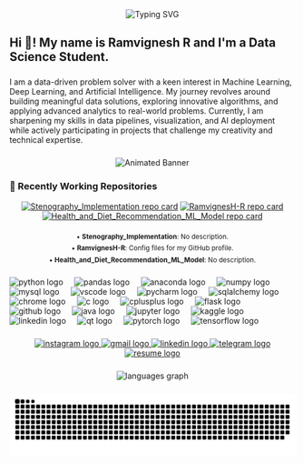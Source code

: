 <!-- Typing Animation Header -->
<div align="center">
  <img src="https://readme-typing-svg.herokuapp.com?size=25&duration=4000&color=00BFFF&center=true&vCenter=true&width=600&lines=Hi%2C+I'm+Ramvignesh+R;I'm+Data+Science+Student;And+an+AI+%26+ML+Enthusiast;Passionate+Learner+%26+Developer;Problem+Solver" alt="Typing SVG" />
</div>

<h2 align="left">Hi 👋! My name is Ramvignesh R and I'm a Data Science Student.</h2>

###

<p align="left">
  I am a data-driven problem solver with a keen interest in Machine Learning, Deep Learning, and Artificial Intelligence. My journey revolves around building meaningful data solutions, exploring innovative algorithms, and applying advanced analytics to real-world problems. Currently, I am sharpening my skills in data pipelines, visualization, and AI deployment while actively participating in projects that challenge my creativity and technical expertise.
</p>

###


<div align="center">
  <img src="https://user-images.githubusercontent.com/74038190/225813708-98b745f2-7d22-48cf-9150-083f1b00d6c9.gif?raw=true" alt="Animated Banner" width="600" />
</div>



###

### 🔭 Recently Working Repositories

<!--START_SECTION:recent_repos-->
<div align="center">
  <a href="https://github.com/RamvignesH-R/Stenography_Implementation" target="_blank"><img src="https://github-readme-stats.vercel.app/api/pin/?username=RamvignesH-R&repo=Stenography_Implementation&theme=dracula&hide_border=false" alt="Stenography_Implementation repo card" /></a>
  <a href="https://github.com/RamvignesH-R/RamvignesH-R" target="_blank"><img src="https://github-readme-stats.vercel.app/api/pin/?username=RamvignesH-R&repo=RamvignesH-R&theme=dracula&hide_border=false" alt="RamvignesH-R repo card" /></a>
  <a href="https://github.com/RamvignesH-R/Health_and_Diet_Recommendation_ML_Model" target="_blank"><img src="https://github-readme-stats.vercel.app/api/pin/?username=RamvignesH-R&repo=Health_and_Diet_Recommendation_ML_Model&theme=dracula&hide_border=false" alt="Health_and_Diet_Recommendation_ML_Model repo card" /></a>
</div>

<p align="center">
  <sub>• <b>Stenography_Implementation</b>: No description.</sub><br>
  <sub>• <b>RamvignesH-R</b>: Config files for my GitHub profile.</sub><br>
  <sub>• <b>Health_and_Diet_Recommendation_ML_Model</b>: No description.</sub><br></p>
<!--END_SECTION:recent_repos-->


###

<div align="left">
  <img src="https://cdn.jsdelivr.net/gh/devicons/devicon/icons/python/python-original.svg" height="30" alt="python logo"  />
  <img width="12" />
  <img src="https://cdn.jsdelivr.net/gh/devicons/devicon/icons/pandas/pandas-original.svg" height="30" alt="pandas logo"  />
  <img width="12" />
  <img src="https://cdn.jsdelivr.net/gh/devicons/devicon/icons/anaconda/anaconda-original.svg" height="30" alt="anaconda logo"  />
  <img width="12" />
  <img src="https://cdn.jsdelivr.net/gh/devicons/devicon/icons/numpy/numpy-original.svg" height="30" alt="numpy logo"  />
  <img width="12" />
  <img src="https://cdn.jsdelivr.net/gh/devicons/devicon/icons/mysql/mysql-original.svg" height="30" alt="mysql logo"  />
  <img width="12" />
  <img src="https://cdn.jsdelivr.net/gh/devicons/devicon/icons/vscode/vscode-original.svg" height="30" alt="vscode logo"  />
  <img width="12" />
  <img src="https://cdn.jsdelivr.net/gh/devicons/devicon/icons/pycharm/pycharm-original.svg" height="30" alt="pycharm logo"  />
  <img width="12" />
  <img src="https://cdn.jsdelivr.net/gh/devicons/devicon/icons/sqlalchemy/sqlalchemy-original.svg" height="30" alt="sqlalchemy logo"  />
  <img width="12" />
  <img src="https://cdn.jsdelivr.net/gh/devicons/devicon/icons/chrome/chrome-original.svg" height="30" alt="chrome logo"  />
  <img width="12" />
  <img src="https://cdn.jsdelivr.net/gh/devicons/devicon/icons/c/c-original.svg" height="30" alt="c logo"  />
  <img width="12" />
  <img src="https://cdn.jsdelivr.net/gh/devicons/devicon/icons/cplusplus/cplusplus-original.svg" height="30" alt="cplusplus logo"  />
  <img width="12" />
  <img src="https://cdn.jsdelivr.net/gh/devicons/devicon/icons/flask/flask-original.svg" height="30" alt="flask logo"  />
  <img width="12" />
  <img src="https://cdn.jsdelivr.net/gh/devicons/devicon/icons/github/github-original-wordmark.svg" height="30" alt="github logo"  />
  <img width="12" />
  <img src="https://cdn.jsdelivr.net/gh/devicons/devicon/icons/java/java-original.svg" height="30" alt="java logo"  />
  <img width="12" />
  <img src="https://cdn.jsdelivr.net/gh/devicons/devicon/icons/jupyter/jupyter-original.svg" height="30" alt="jupyter logo"  />
  <img width="12" />
  <img src="https://cdn.jsdelivr.net/gh/devicons/devicon/icons/kaggle/kaggle-original.svg" height="30" alt="kaggle logo"  />
  <img width="12" />
  <img src="https://cdn.jsdelivr.net/gh/devicons/devicon/icons/linkedin/linkedin-original.svg" height="30" alt="linkedin logo"  />
  <img width="12" />
  <img src="https://cdn.jsdelivr.net/gh/devicons/devicon/icons/qt/qt-original.svg" height="30" alt="qt logo"  />
  <img width="12" />
  <img src="https://cdn.jsdelivr.net/gh/devicons/devicon/icons/pytorch/pytorch-original.svg" height="30" alt="pytorch logo"  />
  <img width="12" />
  <img src="https://cdn.jsdelivr.net/gh/devicons/devicon/icons/tensorflow/tensorflow-original.svg" height="30" alt="tensorflow logo"  />
</div>

###

<div align="center">
  <a href="https://www.instagram.com/rramvignesh?igsh=MWkwNnBhN3Nxd3diNg==" target="_blank">
    <img src="https://img.shields.io/static/v1?message=Instagram&logo=instagram&label=&color=E4405F&logoColor=white&labelColor=&style=for-the-badge" height="35" alt="instagram logo"  />
  </a>
  <a href="https://mail.google.com/mail/?view=cm&fs=1&to=ramvigneshr2004@gmail.com" target="_blank">
    <img src="https://img.shields.io/static/v1?message=Gmail&logo=gmail&label=&color=D14836&logoColor=white&labelColor=&style=for-the-badge" height="35" alt="gmail logo"  />
  </a>
  <a href="https://www.linkedin.com/in/ramvignesh-r-ab3048278/" target="_blank">
    <img src="https://img.shields.io/static/v1?message=LinkedIn&logo=linkedin&label=&color=0077B5&logoColor=white&labelColor=&style=for-the-badge" height="35" alt="linkedin logo"  />
  </a>
  <a href="https://t.me/Ramvicky2004" target="_blank">
    <img src="https://img.shields.io/static/v1?message=Telegram&logo=telegram&label=&color=2CA5E0&logoColor=white&labelColor=&style=for-the-badge" height="35" alt="telegram logo"  />
  </a>
  <!-- Resume Viewer Button: REPLACE the href below with your Google Drive share link (Anyone with link can view) -->
  <a href="https://drive.google.com/file/d/1H3JeP2R818diskWakV7RXFBfMxlyuiSF/view?usp=drive_link" target="_blank">
    <img src="https://img.shields.io/static/v1?message=Resume&logo=googledrive&label=&color=4285F4&logoColor=white&labelColor=&style=for-the-badge" height="35" alt="resume logo"  />
  </a>
</div>

###

<div align="center">
  <img src="https://github-readme-stats.vercel.app/api/top-langs?username=Ramvignesh-R&locale=en&hide_title=false&layout=compact&card_width=320&langs_count=5&theme=dracula&hide_border=false" height="150" alt="languages graph"  />
</div>

###

<div align="center">
  <img src="https://raw.githubusercontent.com/Platane/snk/output/github-contribution-grid-snake.svg" alt="Snake animation" style="max-width: 100%; height: auto;" />
</div>

###

